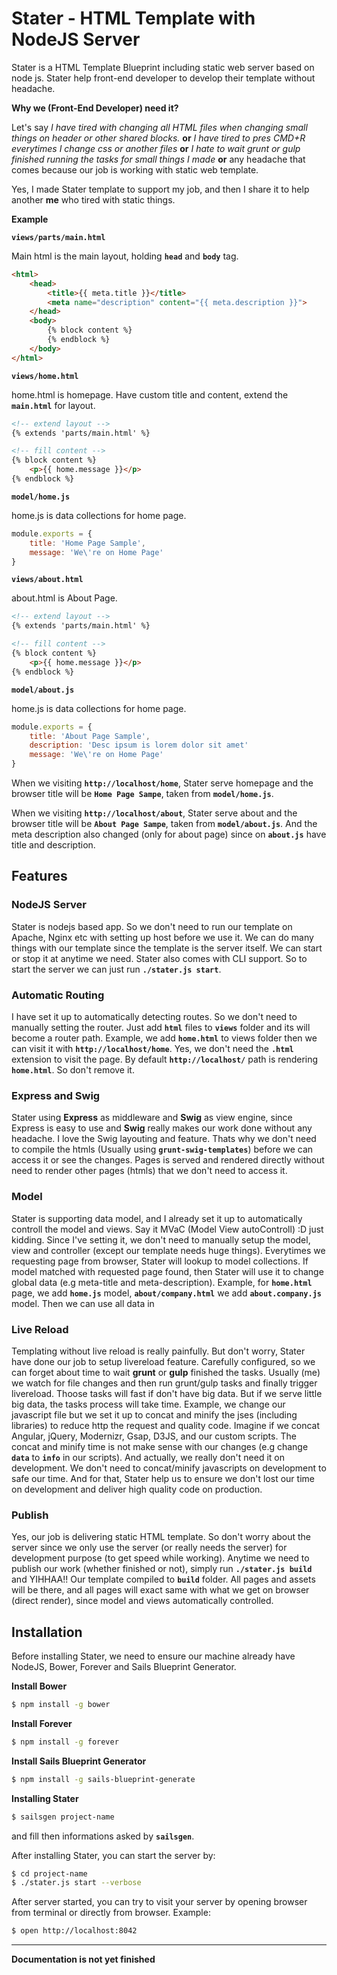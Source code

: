 # **Stater - HTML Template with NodeJS Server**

Stater is a HTML Template Blueprint including static web server based on node js. Stater help front-end developer to develop their template without headache.

**Why we (Front-End Developer) need it?**

Let's say *I have tired with changing all HTML files when changing small things on header or other shared blocks.* **or** *I have tired to pres CMD+R everytimes I change css or another files* **or** *I hate to wait grunt or gulp finished running the tasks for small things I made* **or** any headache that comes because our job is working with static web template.

Yes, I made Stater template to support my job, and then I share it to help another **me** who tired with static things.

**Example**

**`views/parts/main.html`**

Main html is the main layout, holding **`head`** and **`body`** tag.

```html
<html>
	<head>
    	<title>{{ meta.title }}</title>
        <meta name="description" content="{{ meta.description }}">
    </head>
    <body>
    	{% block content %}
        {% endblock %}
    </body>
</html>
```

**`views/home.html`**

home.html is homepage. Have custom title and content, extend the **`main.html`** for layout.

```html
<!-- extend layout -->
{% extends 'parts/main.html' %}

<!-- fill content -->
{% block content %}
	<p>{{ home.message }}</p>
{% endblock %}

```

**`model/home.js`**

home.js is data collections for home page.

```js
module.exports = {
	title: 'Home Page Sample',
    message: 'We\'re on Home Page'
}
```

**`views/about.html`**

about.html is About Page.

```html
<!-- extend layout -->
{% extends 'parts/main.html' %}

<!-- fill content -->
{% block content %}
	<p>{{ home.message }}</p>
{% endblock %}

```

**`model/about.js`**

home.js is data collections for home page.

```js
module.exports = {
	title: 'About Page Sample',
    description: 'Desc ipsum is lorem dolor sit amet'
    message: 'We\'re on Home Page'
}
```

When we visiting **`http://localhost/home`**, Stater serve homepage and the browser title will be **`Home Page Sampe`**, taken from **`model/home.js`**.

When we visiting **`http://localhost/about`**, Stater serve about and the browser title will be **`About Page Sampe`**, taken from **`model/about.js`**. And the meta description also changed (only for about page) since on **`about.js`** have title and description.


## **Features**

### **NodeJS Server**

Stater is nodejs based app. So we don't need to run our template on Apache, Nginx etc with setting up host before we use it. We can do many things with our template since the template is the server itself. We can start or stop it at anytime we need. Stater also comes with CLI support. So to start the server we can just run **`./stater.js start`**.

### **Automatic Routing**

I have set it up to automatically detecting routes. So we don't need to manually setting the router. Just add **`html`** files to **`views`** folder and its will become a router path. Example, we add **`home.html`** to views folder then we can visit it with **`http://localhost/home`**. Yes, we don't need the **`.html`** extension to visit the page. By default **`http://localhost/`** path is rendering **`home.html`**. So don't remove it.

### **Express and Swig**

Stater using **Express** as middleware and **Swig** as view engine, since Express is easy to use and **Swig** really makes our work done without any headache. I love the Swig layouting and feature. Thats why we don't need to compile the htmls (Usually using **`grunt-swig-templates`**) before we can access it or see the changes. Pages is served and rendered directly without need to render other pages (htmls) that we don't need to access it.

### **Model**

Stater is supporting data model, and I already set it up to automatically controll the model and views. Say it MVaC (Model View autoControll) :D just kidding. Since I've setting it, we don't need to manually setup the model, view and controller (except our template needs huge things). Everytimes we requesting page from browser, Stater will lookup to model collections. If model matched with requested page found, then Stater will use it to change global data (e.g meta-title and meta-description). Example, for **`home.html`** page, we add **`home.js`** model, **`about/company.html`** we add **`about.company.js`** model. Then we can use all data in 

### **Live Reload**

Templating without live reload is really painfully. But don't worry, Stater have done our job to setup livereload feature. Carefully configured, so we can forget about time to wait **grunt** or **gulp** finished the tasks. Usually (me) we watch for file changes and then run grunt/gulp tasks and finally trigger livereload. Thoose tasks will fast if don't have big data. But if we serve little big data, the tasks process will take time. Example, we change our javascript file but we set it up to concat and minify the jses (including libraries) to reduce http the request and quality code. Imagine if we concat Angular, jQuery, Modernizr, Gsap, D3JS, and our custom scripts. The concat and minify time is not make sense with our changes (e.g change **`data`** to **`info`** in our scripts). And actually, we really don't need it on development. We don't need to concat/minify javascripts on development to safe our time. And for that, Stater help us to ensure we don't lost our time on development and deliver high quality code on production.

### **Publish**

Yes, our job is delivering static HTML template. So don't worry about the server since we only use the server (or really needs the server) for development purpose (to get speed while working). Anytime we need to publish our work (whether finished or not), simply run **`./stater.js build`** and YIHHAA!! Our template compiled to **`build`** folder. All pages and assets will be there, and all pages will exact same with what we get on browser (direct render), since model and views automatically controlled.

## Installation

Before installing Stater, we need to ensure our machine already have NodeJS, Bower, Forever and Sails Blueprint Generator.

**Install Bower**

```bash
$ npm install -g bower
```

**Install Forever**

```bash
$ npm install -g forever
```

**Install Sails Blueprint Generator**

```bash
$ npm install -g sails-blueprint-generate
```

**Installing Stater**

```bash
$ sailsgen project-name
```

and fill then informations asked by **`sailsgen`**.

After installing Stater, you can start the server by:

```bash
$ cd project-name
$ ./stater.js start --verbose
```

After server started, you can try to visit your server by opening browser from terminal or directly from browser. Example:

```bash
$ open http://localhost:8042
```



***
**Documentation is not yet finished**





